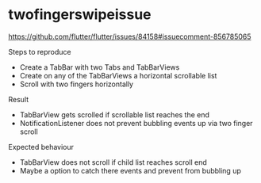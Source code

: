 # twofingerswipeissue

https://github.com/flutter/flutter/issues/84158#issuecomment-856785065

Steps to reproduce

- Create a TabBar with two Tabs and TabBarViews
- Create on any of the TabBarViews a horizontal scrollable list
- Scroll with two fingers horizontally


Result

- TabBarView gets scrolled if scrollable list reaches the end
- NotificationListener does not prevent bubbling events up via two finger scroll


Expected behaviour

- TabBarView does not scroll if child list reaches scroll end
- Maybe a option to catch there events and prevent from bubbling up
